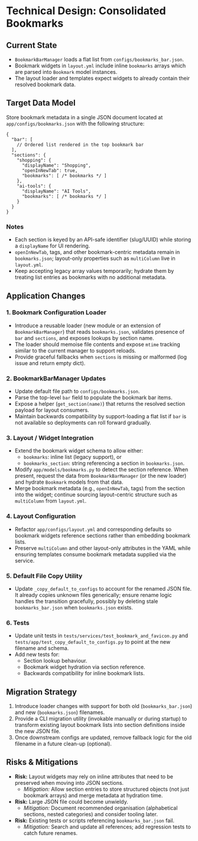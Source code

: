 # Technical Design: Consolidated Bookmarks

## Current State
- `BookmarkBarManager` loads a flat list from `configs/bookmarks_bar.json`.
- Bookmark widgets in `layout.yml` include inline `bookmarks` arrays which are parsed into `Bookmark` model instances.
- The layout loader and templates expect widgets to already contain their resolved bookmark data.

## Target Data Model
Store bookmark metadata in a single JSON document located at `app/configs/bookmarks.json` with the following structure:

```jsonc
{
  "bar": [
    // Ordered list rendered in the top bookmark bar
  ],
  "sections": {
    "shopping": {
      "displayName": "Shopping",
      "openInNewTab": true,
      "bookmarks": [ /* bookmarks */ ]
    },
    "ai-tools": {
      "displayName": "AI Tools",
      "bookmarks": [ /* bookmarks */ ]
    }
  }
}
```

### Notes
- Each section is keyed by an API-safe identifier (slug/UUID) while storing a `displayName` for UI rendering.
- `openInNewTab`, tags, and other bookmark-centric metadata remain in `bookmarks.json`; layout-only properties such as `multiColumn` live in `layout.yml`.
- Keep accepting legacy array values temporarily; hydrate them by treating list entries as bookmarks with no additional metadata.

## Application Changes

### 1. Bookmark Configuration Loader
- Introduce a reusable loader (new module or an extension of `BookmarkBarManager`) that reads `bookmarks.json`, validates presence of `bar` and `sections`, and exposes lookups by section name.
- The loader should memoise file contents and expose `mtime` tracking similar to the current manager to support reloads.
- Provide graceful fallbacks when `sections` is missing or malformed (log issue and return empty dict).

### 2. BookmarkBarManager Updates
- Update default file path to `configs/bookmarks.json`.
- Parse the top-level `bar` field to populate the bookmark bar items.
- Expose a helper (`get_section(name)`) that returns the resolved section payload for layout consumers.
- Maintain backwards compatibility by support-loading a flat list if `bar` is not available so deployments can roll forward gradually.

### 3. Layout / Widget Integration
- Extend the bookmark widget schema to allow either:
  - `bookmarks`: inline list (legacy support), or
  - `bookmarks_section`: string referencing a section in `bookmarks.json`.
- Modify `app/models/bookmarks.py` to detect the section reference. When present, request the data from `BookmarkBarManager` (or the new loader) and hydrate `Bookmark` models from that data.
- Merge bookmark metadata (e.g., `openInNewTab`, tags) from the section into the widget; continue sourcing layout-centric structure such as `multiColumn` from `layout.yml`.

### 4. Layout Configuration
- Refactor `app/configs/layout.yml` and corresponding defaults so bookmark widgets reference sections rather than embedding bookmark lists.
- Preserve `multiColumn` and other layout-only attributes in the YAML while ensuring templates consume bookmark metadata supplied via the service.

### 5. Default File Copy Utility
- Update `_copy_default_to_configs` to account for the renamed JSON file. It already copies unknown files generically; ensure rename logic handles the transition gracefully, possibly by deleting stale `bookmarks_bar.json` when `bookmarks.json` exists.

### 6. Tests
- Update unit tests in `tests/services/test_bookmark_and_favicon.py` and `tests/app/test_copy_default_to_configs.py` to point at the new filename and schema.
- Add new tests for:
  - Section lookup behaviour.
  - Bookmark widget hydration via section reference.
  - Backwards compatibility for inline bookmark lists.

## Migration Strategy
1. Introduce loader changes with support for both old (`bookmarks_bar.json`) and new (`bookmarks.json`) filenames.
2. Provide a CLI migration utility (invokable manually or during startup) to transform existing layout bookmark lists into section definitions inside the new JSON file.
3. Once downstream configs are updated, remove fallback logic for the old filename in a future clean-up (optional).

## Risks & Mitigations
- **Risk:** Layout widgets may rely on inline attributes that need to be preserved when moving into JSON sections.
  - *Mitigation:* Allow section entries to store structured objects (not just bookmark arrays) and merge metadata at hydration time.
- **Risk:** Large JSON file could become unwieldy.
  - *Mitigation:* Document recommended organisation (alphabetical sections, nested categories) and consider tooling later.
- **Risk:** Existing tests or scripts referencing `bookmarks_bar.json` fail.
  - *Mitigation:* Search and update all references; add regression tests to catch future renames.
